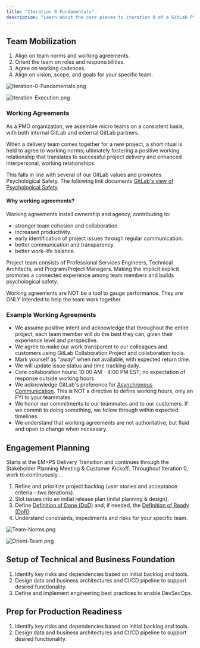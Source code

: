 ```yaml
---
title: "Iteration 0 Fundamentals"
description: "Learn about the core pieces to iteration 0 of a GitLab PS engagement with a customer."
---
```


## Team Mobilization

1. Align on team norms and working agreements.
2. Orient the team on roles and responsibilities.
3. Agree on working cadences.
4. Align on vision, scope, and goals for your specific team.

![Iteration-0-Fundamentals.png](/images/customer-success/professional-services-engineering/professional-services-delivery-methodology/iteration-0-fundamentals/iteration-0-fund.png)

![Iteration-Execution.png](/images/customer-success/professional-services-engineering/professional-services-delivery-methodology/iteration-0-fundamentals/iterative-exec-delivery.png)

### Working Agreements

As a PMO organization, we assemble micro teams on a consistent basis, with both internal GitLab and external GitLab partners.

When a delivery team comes together for a new project, a short ritual is held to agree to working norms; ultimately fostering a positive working relationship that translates to successful project delivery and enhanced interpersonal, working relationships.

This falls in line with several of our GitLab values and promotes Psychological Safety. The following link documents [GitLab's view of Psychological Safety](/handbook/leadership/emotional-intelligence/psychological-safety/).

#### Why working agreements?

Working agreements install ownership and agency, contributing to:

* stronger team cohesion and collaboration.
* increased productivity.
* early identification of project issues through regular communication.
* better communication and transparency.
* better work-life balance.

Project team consists of Professional Services Engineers, Technical Architects, and Program/Project Managers.
Making the implicit explicit promotes a connected experience among team members and builds psychological safety.

Working agreements are NOT be a tool to gauge performance. They are ONLY intended to help the team work together.

### Example Working Agreements

* We assume positive intent and acknowledge that throughout the entire project, each team member will do the best they can, given their experience level and perspective.
* We agree to make our work transparent to our colleagues and customers using GitLab Collaboration Project and collaboration tools.
* Mark yourself as "away" when not available, with expected return time.
* We will update issue status and time tracking daily.
* Core collaboration hours: 10:00 AM - 4:00 PM EST; no expectation of response outside working hours.
* We acknowledge GitLab's preference for [Asynchronous Communication](/handbook/company/culture/all-remote/asynchronous/). This is NOT a directive to define working hours, only an FYI to your teammates.
* We honor our commitments to our teammates and to our customers. If we commit to doing something, we follow through within expected timelines.
* We understand that working agreements are not authoritative, but fluid and open to change when necessary.

## Engagement Planning

Starts at the EM>PS Delivery Transition and continues through the Stakeholder Planning Meeting & Customer Kickoff. Throughout Iteration 0, work to continuously...

1. Refine and prioritize project backlog (user stories and acceptance criteria - two iterations).
2. Slot issues into an initial release plan (inital planning & design).
3. Define [Definition of Done (DoD)](../definition-of-done/_index.md) and, if needed, the [Definition of Ready (DoR)](../definition-of-ready/_index.md).
4. Understand constraints, impediments and risks for your specific team.

![Team-Norms.png](/images/customer-success/professional-services-engineering/professional-services-delivery-methodology/iteration-0-fundamentals/align-team-norms.png)

![Orient-Team.png](/images/customer-success/professional-services-engineering/professional-services-delivery-methodology/iteration-0-fundamentals/orient-roles-responsibilities.png)

## Setup of Technical and Business Foundation

1. Identify key risks and dependencies based on initial backlog and tools.
2. Design data and business architectures and CI/CD pipeline to support desired functionality.
3. Define and implement engineering best practices to enable DevSecOps.

## Prep for Production Readiness

1. Identify key risks and dependencies based on initial backlog and tools.
2. Design data and business architectures and CI/CD pipeline to support desired functionality.
